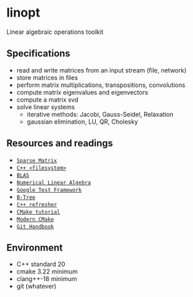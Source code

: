 # linopt
Linear algebraic operations toolkit

## Specifications
- read and write matrices from an input stream (file, network)
- store matrices in files
- perform matrix multiplications, transpositions, convolutions
- compute matrix eigenvalues and eigenvectors
- compute a matrix svd
- solve linear systems
  - iterative methods: Jacobi, Gauss-Seidel, Relaxation
  - gaussian elimination, LU, QR, Cholesky

## Resources and readings
- [`Sparse Matrix`](https://en.wikipedia.org/wiki/Sparse_matrix)
- [`C++ <filesystem>`](https://en.cppreference.com/w/cpp/filesystem)
- [`BLAS`](https://www.boost.org/doc/libs/1_82_0/libs/numeric/ublas/doc/index.html)
- [`Numerical Linear Algebra`](http://mitran-lab.amath.unc.edu/courses/MATH662/biblio/AllaireKaber_2008_Book_NumericalLinearAlgebra.pdf)
- [`Google Test Framework`](https://google.github.io/googletest/primer.html)
- [`B-Tree`](https://en.wikipedia.org/wiki/B-tree)
- [`C++ refresher`](https://mk8bk.github.io/chapters/ccpp/cpp.html)
- [`CMake tutorial`](https://cmake.org/cmake/help/latest/guide/tutorial/index.html)
- [`Modern CMake`](https://cliutils.gitlab.io/modern-cmake/modern-cmake.pdf)
- [`Git Handbook`](https://www.freecodecamp.org/news/learn-git-basics/)

## Environment
- C++ standard 20
- cmake 3.22 minimum
- clang++-18 minimum
- git (whatever)
